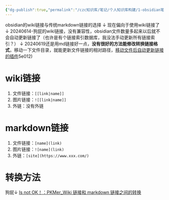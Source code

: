 ```yaml
---
{"dg-publish":true,"permalink":"/czc知识库/笔记/个人知识库构建/1-obsidian笔记/子/wiki链接和markdown链接 对比 互相转换/","dgPassFrontmatter":true,"created":"2024-06-19T15:12:22.278+08:00","updated":"2024-12-08T11:22:36.306+08:00"}
---
```




obsidian的wiki链接与传统markdown链接的选择
↓
现在偏向于使用wiki链接了
↓
20240614-狗屁的wiki链接，没有兼容性，obsidian文件数量多起来以后就不会自动更新链接了（也许是有个链接索引数据库，我没法手动更新所有链接索引？）
↓
20240619还是用md链接好一点，**没有很好的方法能修改转换链接格式**，移动一下文件目录，就能更新文件链接的相对路径，[移动文件后自动更新链接的插件](obsidian插件.md#^05e012)5e012)

# wiki链接 

1. 文件链接：`[[link|name]]`
2. 图片链接：`![[link|name]]` 
3. 外链：没有外链
# markdown链接

1. 文件链接：`[name](link)`
2. 图片链接：`![name](link)`
3. 外链：`[site](https://www.xxx.com/)`


# 转换方法

狗屁↓
[Is not OK！：PKMer\_Wiki 链接和 markdown 链接之间的转换](https://pkmer.cn/Pkmer-Docs/10-obsidian/obsidian%E4%BD%BF%E7%94%A8%E6%8A%80%E5%B7%A7/wiki%E9%93%BE%E6%8E%A5%E5%92%8Cmarkdown%E9%93%BE%E6%8E%A5%E4%B9%8B%E9%97%B4%E7%9A%84%E8%BD%AC%E6%8D%A2/)

